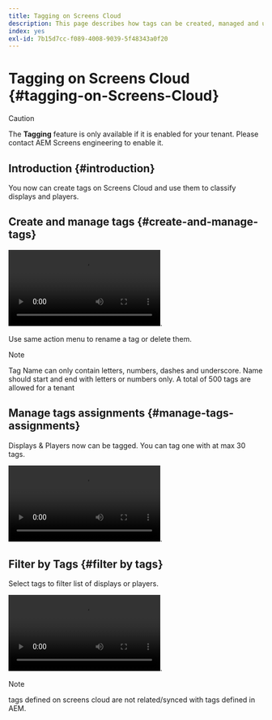 ```yaml
---
title: Tagging on Screens Cloud
description: This page describes how tags can be created, managed and used on Screens Cloud.
index: yes
exl-id: 7b15d7cc-f089-4008-9039-5f48343a0f20
---
```

# Tagging on Screens Cloud {#tagging-on-Screens-Cloud}

>[!CAUTION]
>
>The **Tagging** feature is only available if it is enabled for your tenant. Please contact AEM Screens engineering to enable it. 

## Introduction {#introduction}
You now can create tags on Screens Cloud and use them to classify displays and players.

## Create and manage tags {#create-and-manage-tags}
![VIDEO create tag](assets/create-tag.mp4).

Use same action menu to rename a tag or delete them.

>[!NOTE]
> 
> Tag Name can only contain letters, numbers, dashes and underscore. Name should start and end with letters or numbers only.
> A total of 500 tags are allowed for a tenant

## Manage tags assignments {#manage-tags-assignments}
Displays & Players now can be tagged. You can tag one with at max 30 tags.

![VIDEO manage tags assigments](assets/assign-tags-to-players.mp4).

## Filter by Tags {#filter by tags}

Select tags to filter list of displays or players.

![VIDEO filter by tags](assets/filter-by-tags.mp4).

>[!NOTE]
> 
> tags defined on screens cloud are not related/synced with tags defined in AEM.
> 
